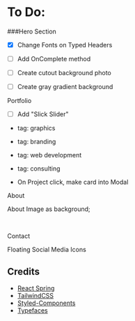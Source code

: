 # To Do: 



###Hero Section

- [x] Change Fonts on Typed Headers
- [ ] Add OnComplete method
- [ ] Create cutout background photo
- [ ] Create gray gradient background



Portfolio

- [ ] Add "Slick Slider"

- tag: graphics

- tag: branding

- tag: web development

- tag: consulting

- On Project click, make card into Modal

  

About

About Image as background;

​	

Contact

Floating Social Media Icons




## Credits

- [React Spring](https://github.com/drcmda/react-spring) 
- [TailwindCSS](https://tailwindcss.com/)
- [Styled-Components](https://www.styled-components.com/) 
- [Typefaces](https://github.com/KyleAMathews/typefaces)
